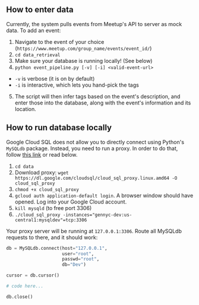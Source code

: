 ## How to enter data
Currently, the system pulls events from Meetup's API to server as mock data. To add an event:
1. Navigate to the event of your choice (`https://www.meetup.com/group_name/events/event_id/`)
2. `cd data_retrieval`
3. Make sure your database is running locally! (See below)
4. `python event_pipeline.py [-v] [-i] <valid-event-url>`
  - `-v` is verbose (it is on by default)
  - `-i` is interactive, which lets you hand-pick the tags
5. The script will then infer tags based on the event's description, and enter those into the database, along with the event's information and its location.

## How to run database locally
Google Cloud SQL does not allow you to directly connect using Python's `MySQLdb` package. Instead, you need to run a proxy. In order to do that, follow [this link](https://cloud.google.com/python/getting-started/using-cloud-sql) or read below.

1. `cd data`
2. Download proxy: `wget https://dl.google.com/cloudsql/cloud_sql_proxy.linux.amd64 -O cloud_sql_proxy`
3. `chmod +x cloud_sql_proxy`
4. `gcloud auth application-default login`. A browser window should have opened. Log into your Google Cloud account.
5. `kill mysqld` (to free port 3306)
6. `./cloud_sql_proxy -instances="gennyc-dev:us-central1:mysqldev"=tcp:3306`

Your proxy server will be running at `127.0.0.1:3306`. Route all MySQLdb requests to there, and it should work:
```python
db = MySQLdb.connect(host="127.0.0.1",
                     user="root",
                     passwd="root",
                     db="Dev")

cursor = db.cursor()

# code here...

db.close()
```
